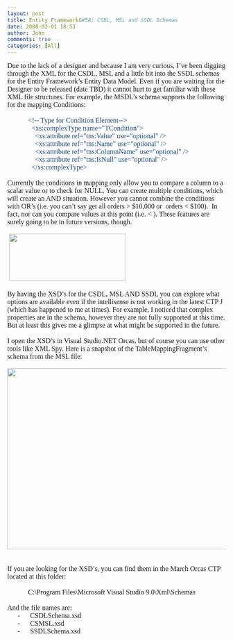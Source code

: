 ```yaml
---
layout: post
title: Entity Framework&#58; CSDL, MSL and SSDL Schemas
date: 2008-02-01 18:53
author: John
comments: true
categories: [All]
---
```

<p class="MsoNormal" style="margin: 0in 0in 0pt"><font size="3"><font face="Calibri">Due to the lack of a designer and because I am very curious, I&rsquo;ve been digging through the XML for the CSDL, MSL and a little bit into the SSDL schemas for the Entity Framework&rsquo;s Entity Data Model. Even if you are waiting for the Designer to be released (date TBD) it cannot hurt to get familiar with these XML file structures. For example, the MSDL&rsquo;s schema supports the following for the mapping Conditions:</font></font></p><p class="MsoNormal" style="margin: 0in 0in 0pt"><font face="Calibri" size="3">&nbsp;</font></p><p class="MsoNormal" style="margin: 0in 0in 0pt 0.5in"><span style="color: #1f497d"><font size="3"><font face="Calibri">&lt;!-- Type for Condition Element--&gt;</font></font></span></p><p class="MsoNormal" style="margin: 0in 0in 0pt 0.5in"><span style="color: #1f497d"><font size="3"><font face="Calibri"><span>&nbsp; </span>&lt;xs:complexType name=&quot;TCondition&quot;&gt;</font></font></span></p><p class="MsoNormal" style="margin: 0in 0in 0pt 0.5in"><span style="color: #1f497d"><font size="3"><font face="Calibri"><span>&nbsp;&nbsp;&nbsp; </span>&lt;xs:attribute ref=&quot;tns:Value&quot; use=&quot;optional&quot; /&gt;</font></font></span></p><p class="MsoNormal" style="margin: 0in 0in 0pt 0.5in"><span style="color: #1f497d"><font size="3"><font face="Calibri"><span>&nbsp;&nbsp;&nbsp; </span>&lt;xs:attribute ref=&quot;tns:Name&quot; use=&quot;optional&quot; /&gt;</font></font></span></p><p class="MsoNormal" style="margin: 0in 0in 0pt 0.5in"><span style="color: #1f497d"><font size="3"><font face="Calibri"><span>&nbsp;&nbsp;&nbsp; </span>&lt;xs:attribute ref=&quot;tns:ColumnName&quot; use=&quot;optional&quot; /&gt;</font></font></span></p><p class="MsoNormal" style="margin: 0in 0in 0pt 0.5in"><span style="color: #1f497d"><font size="3"><font face="Calibri"><span>&nbsp;&nbsp;&nbsp; </span>&lt;xs:attribute ref=&quot;tns:IsNull&quot; use=&quot;optional&quot; /&gt;</font></font></span></p><p class="MsoNormal" style="margin: 0in 0in 0pt 0.5in"><span style="color: #1f497d"><font size="3"><font face="Calibri"><span>&nbsp; </span>&lt;/xs:complexType&gt;</font></font></span></p><p class="MsoNormal" style="margin: 0in 0in 0pt"><font face="Calibri" size="3">&nbsp;</font></p><p class="MsoNormal" style="margin: 0in 0in 0pt"><font size="3"><font face="Calibri">Currently the conditions in mapping only allow you to compare a column to a scalar value or to check for NULL. You can create multiple conditions, which will create an AND situation. However you cannot combine the conditions with OR&rsquo;s (i.e. you can&rsquo;t say get all orders &gt; $10,000 or<span>&nbsp; </span>orders &lt; $100). <span>&nbsp;</span>In fact, nor can you compare values at this point (i.e. &lt; ). These features are surely going to be in future versions, though. </font></font></p><p class="MsoNormal" style="margin: 0in 0in 0pt"><font face="Calibri" size="3">&nbsp;</font></p><p class="MsoNormal" style="margin: 0in 0in 0pt"><span></span></p><p class="MsoNormal" style="margin: 0in 0in 0pt"><font face="Calibri" size="3">&nbsp;<img height="108" src="/photos/jpapa/images/161202/original.aspx" width="270" /></font></p><p class="MsoNormal" style="margin: 0in 0in 0pt"><font face="Calibri" size="3">&nbsp;</font></p><p class="MsoNormal" style="margin: 0in 0in 0pt"><font size="3"><font face="Calibri">By having the XSD&rsquo;s for the CSDL, MSL AND SSDL you can explore what options are available even if the intellisense is not working in the latest CTP </font><span style="font-family: Wingdings"><span>J</span></span><font face="Calibri"> (which has happened to me at times). For example, I noticed that complex properties are in the schema, however they are not fully supported at this time. But at least this gives me a glimpse at what might be supported in the future.</font></font></p><p class="MsoNormal" style="margin: 0in 0in 0pt"><font face="Calibri" size="3">&nbsp;</font></p><p class="MsoNormal" style="margin: 0in 0in 0pt"><font size="3"><font face="Calibri">I open the XSD&rsquo;s in Visual Studio.NET Orcas, but of course you can use other tools like XML Spy. Here is a snapshot of the TableMappingFragment&rsquo;s schema from the MSL file:</font></font></p><p class="MsoNormal" style="margin: 0in 0in 0pt"><font face="Calibri" size="3">&nbsp;</font></p><p class="MsoNormal" style="margin: 0in 0in 0pt"><span></span></p><p class="MsoNormal" style="margin: 0in 0in 0pt"><font face="Calibri" size="3"><img height="417" src="/photos/jpapa/images/161203/640x417.aspx" width="640" />&nbsp;</font></p><p class="MsoNormal" style="margin: 0in 0in 0pt"><font face="Calibri" size="3">&nbsp;</font></p><p class="MsoNormal" style="margin: 0in 0in 0pt"><font size="3"><font face="Calibri">If you are looking for the XSD&rsquo;s, you can find them in the March Orcas CTP located at this folder:</font></font></p><p class="MsoNormal" style="margin: 0in 0in 0pt"><font face="Calibri" size="3">&nbsp;</font></p><p class="MsoNormal" style="margin: 0in 0in 0pt; text-indent: 0.5in"><font size="3"><font face="Calibri">C:\Program Files\Microsoft Visual Studio 9.0\Xml\Schemas</font></font></p><p class="MsoNormal" style="margin: 0in 0in 0pt"><font face="Calibri" size="3">&nbsp;</font></p><p class="MsoNormal" style="margin: 0in 0in 0pt"><font size="3"><font face="Calibri">And the file names are:</font></font></p><p class="MsoListParagraph" style="margin: 0in 0in 0pt 0.5in; text-indent: -0.25in"><span><span><font face="Calibri" size="3">-</font><span style="font: 7pt 'Times New Roman'">&nbsp;&nbsp;&nbsp;&nbsp;&nbsp;&nbsp;&nbsp;&nbsp;&nbsp; </span></span></span><font size="3"><font face="Calibri">CSDLSchema.xsd</font></font></p><p class="MsoListParagraph" style="margin: 0in 0in 0pt 0.5in; text-indent: -0.25in"><span><span><font face="Calibri" size="3">-</font><span style="font: 7pt 'Times New Roman'">&nbsp;&nbsp;&nbsp;&nbsp;&nbsp;&nbsp;&nbsp;&nbsp;&nbsp; </span></span></span><font size="3"><font face="Calibri">CSMSL.xsd</font></font></p><p class="MsoListParagraph" style="margin: 0in 0in 0pt 0.5in; text-indent: -0.25in"><span><span><font face="Calibri" size="3">-</font><span style="font: 7pt 'Times New Roman'">&nbsp;&nbsp;&nbsp;&nbsp;&nbsp;&nbsp;&nbsp;&nbsp;&nbsp; </span></span></span><font size="3"><font face="Calibri">SSDLSchema.xsd</font></font></p>

